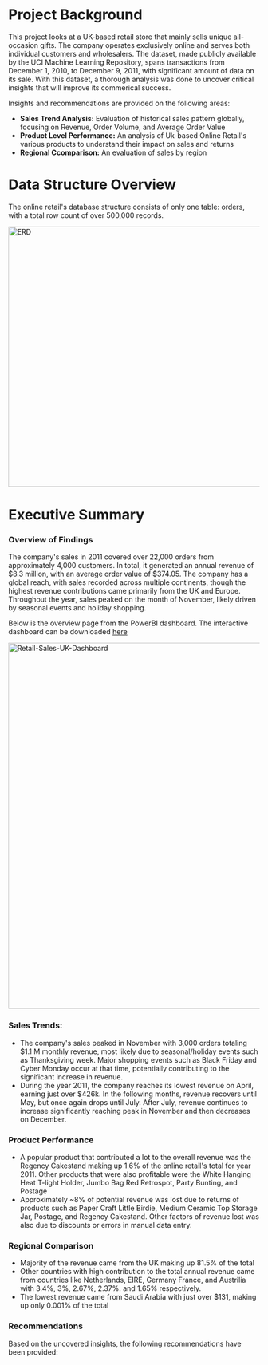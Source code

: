 # Project Background

This project looks at a UK-based retail store that mainly sells unique all-occasion gifts. The company operates exclusively online and serves both individual customers and wholesalers. The dataset, made publicly available by the UCI Machine Learning Repository, spans transactions from December 1, 2010, to December 9, 2011, with significant amount of data on its sale. With this dataset, a thorough analysis was done to uncover critical insights that will improve its commerical success. 


Insights and recommendations are provided on the following areas:
 * **Sales Trend Analysis:** Evaluation of historical sales pattern globally, focusing on Revenue, Order Volume, and Average Order Value
 * **Product Level Performance:** An analysis of Uk-based Online Retail's various products to understand their impact on sales and returns
 * **Regional Ccomparison:** An evaluation of sales by region

# Data Structure Overview
The online retail's database structure consists of only one table: orders, with a total row count of over 500,000 records.


<img width="560" height="522" alt="ERD" src="https://github.com/user-attachments/assets/310e220c-d71a-46c0-83eb-0b18d50b343b" />


# Executive Summary
### Overview of Findings

The company's sales in 2011 covered over 22,000 orders from approximately 4,000 customers. In total, it generated an annual revenue of $8.3 million, with an average order value of $374.05. The company has a global reach, with sales recorded across multiple continents, though the highest revenue contributions came primarily from the UK and Europe. Throughout the year, sales peaked on the month of November, likely driven by seasonal events and holiday shopping.

Below is the overview page from the PowerBI dashboard. The interactive dashboard can be downloaded [here](https://github.com/hliu34/Retail-Sales-UK/blob/main/UK-Retail-Sales-Analysis.pbix)

<img width="1333" height="734" alt="Retail-Sales-UK-Dashboard" src="https://github.com/user-attachments/assets/e2cc6465-5f17-4b12-9a65-3b06b5e8fbce" />

### Sales Trends:

 * The company's sales peaked in November with 3,000 orders totaling $1.1 M monthly revenue, most likely due to seasonal/holiday events such as Thanksgiving week. Major shopping events such as Black Friday and Cyber Monday occur at that time, potentially contributing to the significant increase in revenue. 
 * During the year 2011, the company reaches its lowest revenue on April, earning just over $426k. In the following months, revenue recovers until May, but once again drops until July. After July, revenue continues to increase significantly reaching peak in November and then decreases on December.

### Product Performance

 * A popular product that contributed a lot to the overall revenue was the Regency Cakestand making up 1.6% of the online retail's total for year 2011. Other products that were also profitable were the White Hanging Heat T-light Holder, Jumbo Bag Red Retrospot, Party Bunting, and Postage
 * Approximately ~8% of potential revenue was lost due to returns of products such as Paper Craft Little Birdie, Medium Ceramic Top Storage Jar, Postage, and Regency Cakestand. Other factors of revenue lost was also due to discounts or errors in manual data entry. 


### Regional Comparison

 * Majority of the revenue came from the UK making up 81.5% of the total
 * Other countries with high contribution to the total annual revenue came from countries like Netherlands, EIRE, Germany France, and Austrilia with 3.4%, 3%, 2.67%, 2.37%. and 1.65% respectively. 
 * The lowest revenue came from Saudi Arabia with just over $131, making up only 0.001% of the total


### Recommendations 

Based on the uncovered insights, the following recommendations have been provided:

